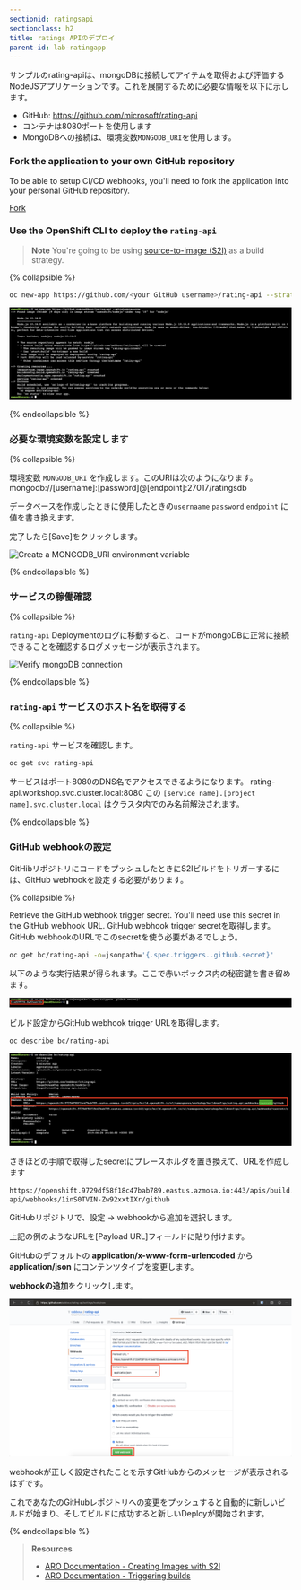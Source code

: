 ```yaml
---
sectionid: ratingsapi
sectionclass: h2
title: ratings APIのデプロイ
parent-id: lab-ratingapp
---
```


サンプルのrating-apiは、mongoDBに接続してアイテムを取得および評価するNodeJSアプリケーションです。これを展開するために必要な情報を以下に示します。

- GitHub: <https://github.com/microsoft/rating-api>
- コンテナは8080ポートを使用します
- MongoDBへの接続は、環境変数`MONGODB_URI`を使用します。 

### Fork the application to your own GitHub repository

To be able to setup CI/CD webhooks, you'll need to fork the application into your personal GitHub repository.

<a class="github-button" href="https://github.com/microsoft/rating-api/fork" data-icon="octicon-repo-forked" data-size="large" aria-label="Fork microsoft/rating-api on GitHub">Fork</a>

### Use the OpenShift CLI to deploy the `rating-api`

> **Note** You're going to be using [source-to-image (S2I)](#source-to-image-s2i) as a build strategy.

{% collapsible %}

```sh
oc new-app https://github.com/<your GitHub username>/rating-api --strategy=source
```

![Create rating-api using oc cli](media/oc-newapp-ratingapi.png)

{% endcollapsible %}

### 必要な環境変数を設定します

{% collapsible %}

環境変数 `MONGODB_URI` を作成します。このURIは次のようになります。
mongodb://[username]:[password]@[endpoint]:27017/ratingsdb

データベースを作成したときに使用したときの`usernaame` `password` `endpoint` に値を書き換えます。

完了したら[Save]をクリックします。

![Create a MONGODB_URI environment variable](media/rating-api-envvars.png)

{% endcollapsible %}

### サービスの稼働確認

{% collapsible %}

`rating-api` Deploymentのログに移動すると、コードがmongoDBに正常に接続できることを確認するログメッセージが表示されます。

![Verify mongoDB connection](media/rating-api-working.png)

{% endcollapsible %}

### `rating-api` サービスのホスト名を取得する

{% collapsible %}

`rating-api` サービスを確認します。

```sh
oc get svc rating-api
```

サービスはポート8080のDNS名でアクセスできるようになります。
rating-api.workshop.svc.cluster.local:8080
この `[service name].[project name].svc.cluster.local` はクラスタ内でのみ名前解決されます。

{% endcollapsible %}

### GitHub webhookの設定

GitHibリポジトリにコードをプッシュしたときにS2Iビルドをトリガーするには、GitHub webhookを設定する必要があります。

{% collapsible %}

Retrieve the GitHub webhook trigger secret. You'll need use this secret in the GitHub webhook URL.
GitHub webhook trigger secretを取得します。GitHub webhookのURLでこのsecretを使う必要があるでしょう。

```sh
oc get bc/rating-api -o=jsonpath='{.spec.triggers..github.secret}'
```

以下のような実行結果が得られます。ここで赤いボックス内の秘密鍵を書き留めます。

![Rating API GitHub trigger secret](media/rating-api-github-secret.png)

ビルド設定からGitHub webhook trigger URLを取得します。

```sh
oc describe bc/rating-api
```

![Rating API GitHub trigger url](media/rating-api-github-webhook-url.png)

さきほどの手順で取得したsecretにプレースホルダを置き換えて、URLを作成します

```
https://openshift.9729df58f18c47bab789.eastus.azmosa.io:443/apis/build.openshift.io/v1/namespaces/workshop/buildconfigs/rating-api/webhooks/1inS0TVIN-Zw92xxtIXr/github
```

GitHubリポジトリで、設定 → webhookから追加を選択します。

上記の例のようなURLを[Payload URL]フィールドに貼り付けます。

GitHubのデフォルトの **application/x-www-form-urlencoded** から **application/json** にコンテンツタイプを変更します。

**webhookの追加**をクリックします。

![GitHub add webhook](media/rating-api-github-addwebhook.png)

webhookが正しく設定されたことを示すGitHubからのメッセージが表示されるはずです。

これであなたのGitHubレポジトリへの変更をプッシュすると自動的に新しいビルドが始まり、そしてビルドに成功すると新しいDeployが開始されます。

{% endcollapsible %}

> **Resources**
> * [ARO Documentation - Creating Images with S2I](https://docs.openshift.com/aro/creating_images/s2i.html)
> * [ARO Documentation - Triggering builds](https://docs.openshift.com/aro/dev_guide/builds/triggering_builds.html)
